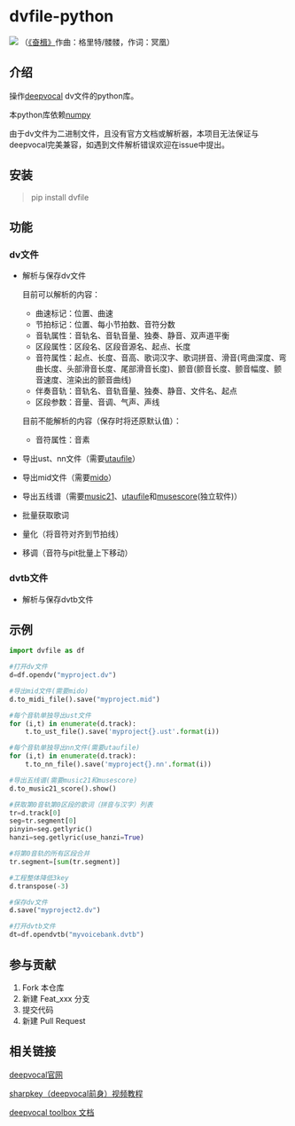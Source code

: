 # dvfile-python

![](https://gitee.com/oxygendioxide/dvfile/raw/master/resources/1.png)
（[《奋楫》](https://www.bilibili.com/video/BV1xJ411x754?from=search&seid=2690624188195353743)作曲：格里特/髅髅，作词：冥凰）

## 介绍

操作[deepvocal](https://www.deep-vocal.com/) dv文件的python库。

本python库依赖[numpy](https://numpy.org/)

由于dv文件为二进制文件，且没有官方文档或解析器，本项目无法保证与deepvocal完美兼容，如遇到文件解析错误欢迎在issue中提出。

## 安装

> pip install dvfile

## 功能

### dv文件

- 解析与保存dv文件
    
    目前可以解析的内容：

    - 曲速标记：位置、曲速
    - 节拍标记：位置、每小节拍数、音符分数
    - 音轨属性：音轨名、音轨音量、独奏、静音、双声道平衡
    - 区段属性：区段名、区段音源名、起点、长度
    - 音符属性：起点、长度、音高、歌词汉字、歌词拼音、滑音(弯曲深度、弯曲长度、头部滑音长度、尾部滑音长度)、颤音(颤音长度、颤音幅度、颤音速度、渲染出的颤音曲线)
    - 伴奏音轨：音轨名、音轨音量、独奏、静音、文件名、起点
    - 区段参数：音量、音调、气声、声线

    目前不能解析的内容（保存时将还原默认值）：

    - 音符属性：音素

- 导出ust、nn文件（需要[utaufile](https://gitee.com/oxygendioxide/utaufile)）
- 导出mid文件（需要[mido](https://mido.readthedocs.io/en/latest/index.html)）
- 导出五线谱（需要[music21](http://web.mit.edu/music21/doc/index.html)、[utaufile](https://gitee.com/oxygendioxide/utaufile)和[musescore](http://musescore.org)(独立软件)）
- 批量获取歌词
- 量化（将音符对齐到节拍线）
- 移调（音符与pit批量上下移动）

### dvtb文件
- 解析与保存dvtb文件

## 示例

```py
import dvfile as df

#打开dv文件
d=df.opendv("myproject.dv")

#导出mid文件(需要mido)
d.to_midi_file().save("myproject.mid")

#每个音轨单独导出ust文件
for (i,t) in enumerate(d.track):
    t.to_ust_file().save('myproject{}.ust'.format(i))

#每个音轨单独导出nn文件(需要utaufile)
for (i,t) in enumerate(d.track):
    t.to_nn_file().save('myproject{}.nn'.format(i))

#导出五线谱(需要music21和musescore)
d.to_music21_score().show()

#获取第0音轨第0区段的歌词（拼音与汉字）列表
tr=d.track[0]
seg=tr.segment[0]
pinyin=seg.getlyric()
hanzi=seg.getlyric(use_hanzi=True)

#将第0音轨的所有区段合并
tr.segment=[sum(tr.segment)]

#工程整体降低3key
d.transpose(-3)

#保存dv文件
d.save("myproject2.dv")

#打开dvtb文件
dt=df.opendvtb("myvoicebank.dvtb")
```

## 参与贡献

1.  Fork 本仓库
2.  新建 Feat_xxx 分支
3.  提交代码
4.  新建 Pull Request

## 相关链接

[deepvocal官网](https://www.deep-vocal.com/)

[sharpkey（deepvocal前身）视频教程](https://www.bilibili.com/video/BV1Us411r7u5)

[deepvocal toolbox 文档](https://share.weiyun.com/5snXMol)